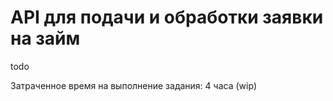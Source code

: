 # API для подачи и обработки заявки на займ

todo

Затраченное время на выполнение задания: 4 часа (wip)